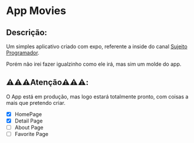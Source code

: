 # App Movies

## Descrição:

Um simples aplicativo criado com expo, referente a inside do canal [Sujeito Programador](https://www.youtube.com/channel/UCLc5Bq2yfs-S3Zse3ZFRMEQ).

Porém não irei fazer igualzinho como ele irá, mas sim um molde do app.

## ⚠️⚠️⚠️**Atenção**⚠️⚠️⚠️:

O App está em produção, mas logo estará totalmente pronto, com coisas a mais que pretendo criar.

- [x] HomePage
- [x] Detail Page
- [ ] About Page
- [ ] Favorite Page
